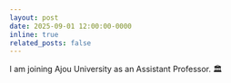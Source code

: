 ```yaml
---
layout: post
date: 2025-09-01 12:00:00-0000
inline: true
related_posts: false
---
```


I am joining Ajou University as an Assistant Professor. 🏛️